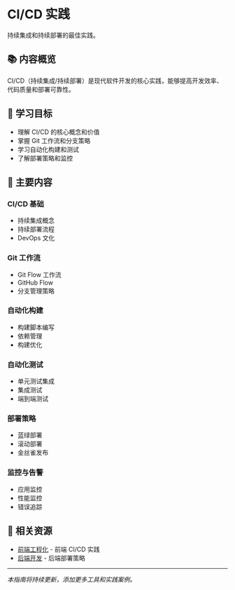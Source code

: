 # CI/CD 实践

持续集成和持续部署的最佳实践。

## 📚 内容概览

CI/CD（持续集成/持续部署）是现代软件开发的核心实践，能够提高开发效率、代码质量和部署可靠性。

## 🎯 学习目标

- 理解 CI/CD 的核心概念和价值
- 掌握 Git 工作流和分支策略
- 学习自动化构建和测试
- 了解部署策略和监控

## 📖 主要内容

### CI/CD 基础
- 持续集成概念
- 持续部署流程
- DevOps 文化

### Git 工作流
- Git Flow 工作流
- GitHub Flow
- 分支管理策略

### 自动化构建
- 构建脚本编写
- 依赖管理
- 构建优化

### 自动化测试
- 单元测试集成
- 集成测试
- 端到端测试

### 部署策略
- 蓝绿部署
- 滚动部署
- 金丝雀发布

### 监控与告警
- 应用监控
- 性能监控
- 错误追踪

## 🔗 相关资源

- [前端工程化](/blog/frontend/engineering/) - 前端 CI/CD 实践
- [后端开发](/blog/backend/) - 后端部署策略

---

*本指南将持续更新，添加更多工具和实践案例。*
